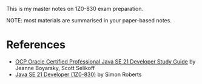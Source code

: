 This is my master notes on 1Z0-830 exam preparation.

NOTE: most materials are summarised in your paper-based notes.

# References
- [OCP Oracle Certified Professional Java SE 21 Developer Study Guide](https://learning.oreilly.com/library/view/ocp-oracle-certified/9781394286614/) by Jeanne Boyarsky, Scott Selikoff
- [Java SE 21 Developer (1Z0-830)](https://learning.oreilly.com/course/java-se-21/9780135461846/)  by Simon Roberts

